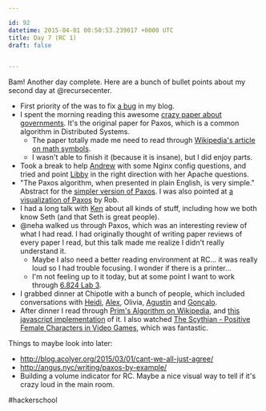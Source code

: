 ```yaml
---

id: 92
datetime: 2015-04-01 00:50:53.239017 +0000 UTC
title: Day 7 (RC 1)
draft: false


---
```


Bam! Another day complete. Here are a bunch of bullet points about my second day at @recursecenter.

 - First priority of the was to fix [a bug](https://github.com/icco/natnatnat/commit/87c9caba355b16cc0e803f383d89db7becd78940) in my blog.
 - I spent the morning reading this awesome [crazy paper about governments](http://research.microsoft.com/en-us/um/people/lamport/pubs/lamport-paxos.pdf). It's the original paper for Paxos, which is a common algorithm in Distributed Systems. 
   - The paper totally made me need to read through [Wikipedia's article on math symbols](https://en.wikipedia.org/wiki/List_of_mathematical_symbols). 
   - I wasn't able to finish it (because it is insane), but I did enjoy parts.
 - Took a break to help [Andrew](https://twitter.com/mrdrozdov) with some Nginx config questions, and tried and point [Libby](https://twitter.com/horrorcheck) in the right direction with her Apache questions.
 - "The Paxos algorithm, when presented in plain English, is very simple." Abstract for the [simpler version of Paxos](http://research.microsoft.com/en-us/um/people/lamport/pubs/paxos-simple.pdf). I was also pointed at [a visualization of Paxos](http://harry.me/blog/2014/12/27/neat-algorithms-paxos/) by Rob.
 - I had a long talk with [Ken](https://twitter.com/ken_pratt) about all kinds of stuff, including how we both know Seth (and that Seth is great people).
 - @neha walked us through Paxos, which was an interesting review of what I had read. I had originally thought of writing paper reviews of every paper I read, but this talk made me realize I didn't really understand it.
   - Maybe I also need a better reading environment at RC... it was really loud so I had trouble focusing. I wonder if there is a printer...
   - I'm not feeling up to it today, but at some point I want to work through [6.824 Lab 3](http://nil.csail.mit.edu/6.824/2015/labs/lab-3.html). 
 - I grabbed dinner at Chipotle with a bunch of people, which included conversations with [Heidi](https://twitter.com/HeidiKasemir), [Alex](https://twitter.com/ataipale), Olivia, [Agustin](https://twitter.com/agustinbenassi) and [Gonçalo](https://twitter.com/gnclmorais).
 - After dinner I read through [Prim's Algorithm on Wikipedia](https://en.wikipedia.org/wiki/Prim%!s(MISSING)_algorithm), and [this javascript implementation](http://bl.ocks.org/mbostock/11159599) of it. I also watched [The Scythian - Positive Female Characters in Video Games](https://www.youtube.com/watch?v=gXmj2yJNUmQ&feature=youtube_gdata), which was fantastic.

Things to maybe look into later:
 
 - http://blog.acolyer.org/2015/03/01/cant-we-all-just-agree/
 - http://angus.nyc/writing/paxos-by-example/
 - Building a volume indicator for RC. Maybe a nice visual way to tell if it's crazy loud in the main room.


#hackerschool
